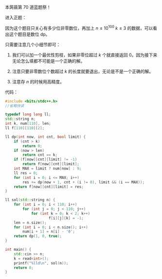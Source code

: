 本蒟蒻第 $70$ 道蓝题祭！

进入正题：

因为这个题目只关心有多少位非零数位，再加上 $n \le 10^{100}$ $k \le 3$ 的数据，可以看出这个题目是数位 dp。

只需要注意几个小细节即可：

1. 我们可以加一个最优性剪枝，如果非零位超过 $k$ 个就直接返回 $0$。因为接下来无论怎么填都不可能是一个正确的解。

1. 注意只要非零数位个数超过 $k$ 的长度就要退出，无论是不是一个正确的解。

1. 注意存 $n$ 的时候用高精度。

代码：

```cpp
#include <bits/stdc++.h>
//省略快读

typedef long long ll;
std::string n;
int k, num[110], len;
ll f[110][110][2];

ll dp(int now, int cnt, bool limit) {
    if (cnt > k)
        return 0;
    if (now > len)
        return cnt == k;
    if (f[now][cnt][limit] != -1)
        return f[now][cnt][limit];
    int MAX = limit ? num[now] : 9;
    ll res = 0;
    for (int i = 0; i <= MAX; i++)
        res += dp(now + 1, cnt + (i != 0), limit && (i == MAX));
    return f[now][cnt][limit] = res;
}

ll sol(std::string n) {
    for (int i = 0; i < 110; i++)
        for (int j = 0; j < 110; j++)
            for (int k = 0; k < 2; k++)
                    f[i][j][k] = -1;
    len = n.size();
    for (int i = 0; i < n.size(); i++)
        num[i + 1] = n[i] - '0';
    return dp(1, 0, true);
}

int main() {
    std::cin >> n;
    k = read<int>();
    printf("%lld\n", sol(n));
    return 0;
}
```